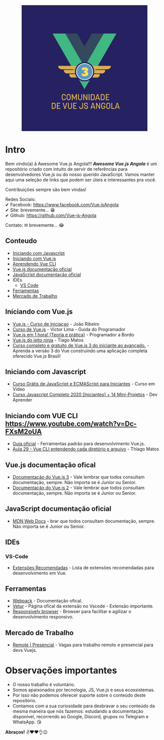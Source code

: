 <div align="center">
 <img  width="400" height="400" src="./awesome.jpg" alt="Awesome Vue.js Angola">
</div>

# Intro

Bem vindo(a) à Awesome Vue.js Angola!!!
***Awesome Vue.js Angola*** é um repositório criado com intuito de servir de referências para desenvolvedores Vue.js ou do nosso querido JavaScript. Vamos manter aqui uma seleção de links que podem ser úteis e interessantes pra você.

Contribuições sempre são bem vindas!

Redes Sociais: \
✔ Facebook: <https://www.facebook.com/Vue.jsAngola> \
✔ Site: brevemente... 😁 \
✔ Github: <https://github.com/Vue-js-Angola>

Contato:
✉ brevemente... 😂

## Conteudo

- [Iniciando com Javascript](#iniciando-com-javascript)
- [Iniciando com Vue.js](#iniciando-com-vuejs)
- [Aprendendo Vue CLI](#iniciando-com-vuejscli)
- [Vue.js documentação oficial](#vuejs)
- [JavaScript documentação oficial](#js)
- IDEs
  - [VS Code](#vs-code)
- [Ferramentas](#ferramentas)
- [Mercado de Trabalho](#mercado-de-trabalho)

## Iniciando com Vue.js

- [Vue.js -  Curso de iniciaçao](https://www.youtube.com/watch?v=fnPXT1z0Ctw&list=PLXik_5Br-zO_xQHAH9GrNR1gAefYWaKxz) - João Ribeiro
- [Curso de Vue.js](https://www.youtube.com/watch?v=npA_f0ztIt0&list=PLJ_KhUnlXUPteacVhunyK5M8SKIadeED0) - Victor Lima - Guida do Programador
- [Vue.js em 1 hora! (Teoria e prática)](https://www.youtube.com/watch?v=cSa-SMVMGsE) - Programador a Bordo
- [Vue.js do jeito ninja](https://www.youtube.com/watch?v=07-TvnH7XNo&list=PLcoYAcR89n-qq1vGRbaUiV6Q9puy0qigW) - Tiago Matos
- [Curso completo e gratuito de Vue.js 3 do iniciante ao avançado.](https://www.youtube.com/watch?v=07-TvnH7XNo&list=PLcoYAcR89n-qq1vGRbaUiV6Q9puy0qigW) - Aprenda a versão 3 do Vue construindo uma aplicação completa oferecido Vue.js Brasil!

## Iniciando com Javascript

- [Curso Grátis de JavaScript e ECMAScript para Iniciantes](https://www.youtube.com/watch?v=1-w1RfGIov4&list=PLHz_AreHm4dlsK3Nr9GVvXCbpQyHQl1o1) - Curso em Vídeo
- [Curso Javascript Completo 2020 [Iniciantes] + 14 Mini-Projetos](https://www.youtube.com/watch?v=i6Oi-YtXnAU) - Dev Aprender

## Iniciando com VUE CLI <https://www.youtube.com/watch?v=Dc-FXsM2oUA>

- [Guia oficial](https://cli.vuejs.org/) - Ferramentas padrão para desenvolvimento Vue.js.
- [Aula 29 - Vue CLI entendendo cada diretório e arquivo](https://www.youtube.com/watch?v=Dc-FXsM2oUA) - Thiago Matos
  
## Vue.js documentação ofical

- [Documentação do Vue.js 3](https://v3.vuejs.org/) - Vale lembrar que todos consultam documentação, sempre. Não importa se é Junior ou Senior.
- [Documentação do Vue.js 2](https://vuejs.org/) - Vale lembrar que todos consultam documentação, sempre. Não importa se é Junior ou Senior.

## JavaScript documentação oficial

- [MDN Web Docs](https://developer.mozilla.org/pt-BR/docs/Web/JavaScript) - brar que todos consultam documentação, sempre. Não importa se é Junior ou Senior.

## IDEs

### VS-Code

- [Extensões Recomendadas](https://medium.com/@deepaksisodiya/top-vs-code-extensions-for-vue-js-development-93cb548baa32) - Lista de extensões recomendadas para desenvolvimento em Vue.

## Ferramentas

- [Webpack](https://webpack.js.org/) - Documentação ofical.
- [Vetur](https://marketplace.visualstudio.com/items?itemName=octref.vetur) - Página ofical da extensão no Vscode - Extensão importante.
- [Responsively browser](https://responsively.app) - Browser para facilitar e agilizar o desenvolvimento responsivo.

## Mercado de Trabalho

- [Remote | Presencial](https://vuejobs.com/) - Vagas para trabalho remoto e presencial para devs Vuejs.

# Observações importantes

- O nosso trabalho é voluntário.
- Somos apaixonados por tecnologia, JS, Vue.js e seus ecossistemas.
- Por isso não podemos oferecer suporte sobre o conteúdo deste repositório.
- Contamos com a sua curiosidade para desbravar o seu conteúdo da mesma maneira que nós fazemos: estudando a documentação disponível, recorrendo ao Google, Discord, grupos no Telegram e WhatsApp. 😘

**Abraços!** ✌❤❤👌😉
